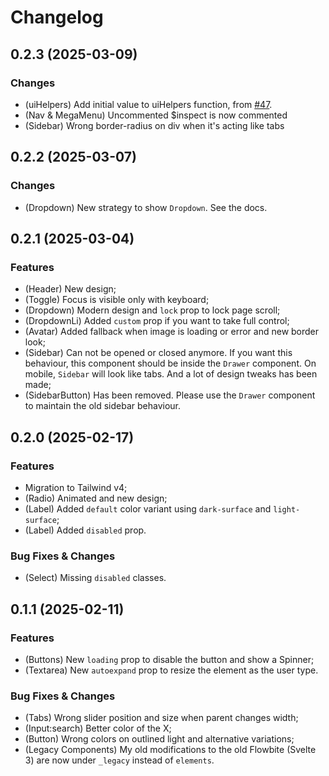 # Changelog

## 0.2.3 (2025-03-09)

### Changes
- (uiHelpers) Add initial value to uiHelpers function, from [#47](https://github.com/shinokada/svelte-5-ui-lib/pull/47).
- (Nav & MegaMenu) Uncommented $inspect is now commented
- (Sidebar) Wrong border-radius on div when it's acting like tabs

## 0.2.2 (2025-03-07)

### Changes
- (Dropdown) New strategy to show `Dropdown`. See the docs.

## 0.2.1 (2025-03-04)

### Features
- (Header) New design;
- (Toggle) Focus is visible only with keyboard;
- (Dropdown) Modern design and `lock` prop to lock page scroll;
- (DropdownLi) Added `custom` prop if you want to take full control;
- (Avatar) Added fallback when image is loading or error and new border look;
- (Sidebar) Can not be opened or closed anymore. If you want this behaviour, this component should be inside the `Drawer` component. On mobile, `Sidebar` will look like tabs. And a lot of design tweaks has been made;
- (SidebarButton) Has been removed. Please use the `Drawer` component to maintain the old sidebar behaviour.

## 0.2.0 (2025-02-17)

### Features
- Migration to Tailwind v4;
- (Radio) Animated and new design;
- (Label) Added `default` color variant using `dark-surface` and `light-surface`;
- (Label) Added `disabled` prop.

### Bug Fixes & Changes
- (Select) Missing `disabled` classes.

## 0.1.1 (2025-02-11)

### Features

- (Buttons) New `loading` prop to disable the button and show a Spinner;
- (Textarea) New `autoexpand` prop to resize the element as the user type.

### Bug Fixes & Changes

- (Tabs) Wrong slider position and size when parent changes width;
- (Input:search) Better color of the X;
- (Button) Wrong colors on outlined light and alternative variations;
- (Legacy Components) My old modifications to the old Flowbite (Svelte 3) are now under `_legacy` instead of `elements`.